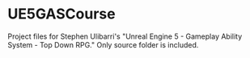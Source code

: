 # UE5GASCourse
Project files for Stephen Ulibarri's "Unreal Engine 5 - Gameplay Ability System - Top Down RPG." Only source folder is included.
